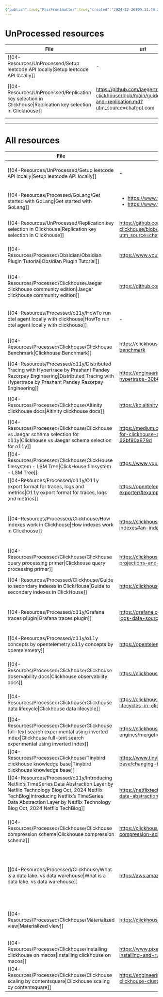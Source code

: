 ```yaml
---
{"publish":true,"PassFrontmatter":true,"created":"2024-12-26T09:11:40.203+05:30","updated":"2024-12-26T11:45:44.584+05:30"}
---
```



# UnProcessed resources
| File                                                                                                             | url                                                                                                                   | Description                                                   | type    | tags                                                                             | Date                        |
| ---------------------------------------------------------------------------------------------------------------- | --------------------------------------------------------------------------------------------------------------------- | ------------------------------------------------------------- | ------- | -------------------------------------------------------------------------------- | --------------------------- |
| [[04-Resources/UnProcessed/Setup leetcode API locally\|Setup leetcode API locally]]                           | \-                                                                                                                    | How to setup leetcode API locally                             | Guide   | <ul><li>leetcode/setup</li></ul>                                                 | 8:08 PM - December 29, 2024 |
| [[04-Resources/UnProcessed/Replication key selection in Clickhouse\|Replication key selection in Clickhouse]] | https://github.com/jaegertracing/jaeger-clickhouse/blob/main/guide-sharding-and-replication.md?utm_source=chatgpt.com | Replication key chosen in Jaegar clickhouse community edition | Article | <ul><li>Database/Clickhouse</li><li>Database/Clickhouse/ReplicationKey</li></ul> | 1:05 PM - December 20, 2024 |




---
# All resources
| File                                                                                                                                                                                                                                                                  | url                                                                                                                     | Description                                                                                                                                             | type    | tags                                                                                                     | Date                         |
| --------------------------------------------------------------------------------------------------------------------------------------------------------------------------------------------------------------------------------------------------------------------- | ----------------------------------------------------------------------------------------------------------------------- | ------------------------------------------------------------------------------------------------------------------------------------------------------- | ------- | -------------------------------------------------------------------------------------------------------- | ---------------------------- |
| [[04-Resources/UnProcessed/Setup leetcode API locally\|Setup leetcode API locally]]                                                                                                                                                                                | \-                                                                                                                      | How to setup leetcode API locally                                                                                                                       | Guide   | <ul><li>leetcode/setup</li></ul>                                                                         | 8:08 PM - December 29, 2024  |
| [[04-Resources/Processed/GoLang/Get started with GoLang\|Get started with GoLang]]                                                                                                                                                                                 | <ul><li>https://www.youtube.com/watch?v=yyUHQIec83I</li><li>https://www.youtube.com/watch?v=XCZWyN9ZbEQ</li></ul>       | A Crash course on how to start understanding GoLang                                                                                                     | Video   | <ul><li>go</li><li>ProgrammingLanguages/go</li><li>CrashCourse</li></ul>                                 | 1:20 PM - December 26, 2024  |
| [[04-Resources/UnProcessed/Replication key selection in Clickhouse\|Replication key selection in Clickhouse]]                                                                                                                                                      | https://github.com/jaegertracing/jaeger-clickhouse/blob/main/guide-sharding-and-replication.md?utm_source=chatgpt.com   | Replication key chosen in Jaegar clickhouse community edition                                                                                           | Article | <ul><li>Database/Clickhouse</li><li>Database/Clickhouse/ReplicationKey</li></ul>                         | 1:05 PM - December 20, 2024  |
| [[04-Resources/Processed/Obsidian/Obsidian Plugin Tutorial\|Obsidian Plugin Tutorial]]                                                                                                                                                                             | https://www.youtube.com/watch?v=AgXa03ZxJ88                                                                             | \-                                                                                                                                                      | Video   | <ul><li>Obsidian</li><li>Typescript</li></ul>                                                            | 11:00 AM - December 19, 2024 |
| [[04-Resources/Processed/Clickhouse/Jaegar clickhouse community edition\|Jaegar clickhouse community edition]]                                                                                                                                                     | https://github.com/jaegertracing/jaeger-clickhouse                                                                      | Jaegar community edition impl of clickhouse can be used as reference                                                                                    | Article | <ul><li>Database/Clickhouse</li><li>O11y/Jaegar</li><li>O11y/Jaegar/RemoteStorage</li><li>grpc</li></ul> | 3:49 PM - December 09, 2024  |
| [[04-Resources/Processed/o11y/HowTo run otel agent locally with clickhouse\|HowTo run otel agent locally with clickhouse]]                                                                                                                                         | \-                                                                                                                      | Otel agent with clickhouse                                                                                                                              | Guide   | <ul><li>Database/Clickhouse</li><li>otel</li><li>docker</li></ul>                                        | 4:48 PM - December 06, 2024  |
| [[04-Resources/Processed/Clickhouse/Clickhouse Benchmark\|Clickhouse Benchmark]]                                                                                                                                                                                   | https://clickhouse.com/docs/en/operations/utilities/clickhouse-benchmark                                                | clickhouse read path benchmarking tool                                                                                                                  | Article | <ul><li>Database/Clickhouse</li><li>Benchmark</li></ul>                                                  | 9:21 AM - December 04, 2024  |
| [[04-Resources/Processed/o11y/Distributed Tracing with Hypertrace  by Prashant Pandey  Razorpay Engineering\|Distributed Tracing with Hypertrace  by Prashant Pandey  Razorpay Engineering]]                                                                       | https://engineering.razorpay.com/distributed-tracing-with-hypertrace-30b0334d0c0b                                       | How Pinot and hypertrace is used in razorpay                                                                                                            | Article | \-                                                                                                       | 7:35 PM - December 02, 2024  |
| [[04-Resources/Processed/Clickhouse/Altinity clickhouse docs\|Altinity clickhouse docs]]                                                                                                                                                                           | https://kb.altinity.com/altinity-kb-schema-design/                                                                      | Master doc for how to run clickhouse at scale                                                                                                           | Article | \-                                                                                                       | 7:35 PM - December 02, 2024  |
| [[04-Resources/Processed/Clickhouse/Clickhouse vs Jaegar schema selection for o11y\|Clickhouse vs Jaegar schema selection for o11y]]                                                                                                                               | https://medium.com/jaegertracing/making-design-decisions-for-clickhouse-as-a-core-storage-backend-in-jaeger-62bf90a979d | Benchmaking default scehmas of clickhouse and jaegar                                                                                                    | Article | \-                                                                                                       | 7:35 PM - December 02, 2024  |
| [[04-Resources/Processed/Clickhouse/ClickHouse filesystem - LSM Tree\|ClickHouse filesystem - LSM Tree]]                                                                                                                                                           | https://www.youtube.com/watch?v=I6jB0nM9SKU                                                                             | \-                                                                                                                                                      | Video   | \-                                                                                                       | 7:35 PM - December 02, 2024  |
| [[04-Resources/Processed/o11y/O11y  export format for traces, logs and metrics\|O11y  export format for traces, logs and metrics]]                                                                                                                                 | https://opentelemetry.io/docs/specs/otel/protocol/file-exporter/#examples                                               | Json format                                                                                                                                             | Article | \-                                                                                                       | 7:35 PM - December 02, 2024  |
| [[04-Resources/Processed/Clickhouse/How indexes work in Clickhouse\|How indexes work in Clickhouse]]                                                                                                                                                               | https://clickhouse.com/docs/en/optimize/sparse-primary-indexes#an-index-design-for-massive-data-scales                  | Guide on how to create indexes in clickhouseExplains where to use indexes / materialized views/ projections and how they work                           | Article | \-                                                                                                       | 7:35 PM - December 02, 2024  |
| [[04-Resources/Processed/Clickhouse/Clickhouse query processing primer\|Clickhouse query processing primer]]                                                                                                                                                       | https://clickhouse.com/blog/clickhouse-faster-queries-with-projections-and-primary-indexes                              | How to write proper queries in ClickHouse                                                                                                               | Article | \-                                                                                                       | 7:35 PM - December 02, 2024  |
| [[04-Resources/Processed/Clickhouse/Guide to secondary indexes in ClickHouse\|Guide to secondary indexes in ClickHouse]]                                                                                                                                           | https://clickhouse.com/docs/en/optimize/skipping-indexes                                                                | \-                                                                                                                                                      | Article | \-                                                                                                       | 7:35 PM - December 02, 2024  |
| [[04-Resources/Processed/o11y/Grafana traces plugin\|Grafana traces plugin]]                                                                                                                                                                                       | https://grafana.com/developers/plugin-tools/tutorials/build-a-logs-data-source-plugin#logs-data-frame-format            | Grafana has an out of the box plugin to query traces, but it needs some specific columns to be present                                                  | Article | \-                                                                                                       | 7:35 PM - December 02, 2024  |
| [[04-Resources/Processed/o11y/o11y concepts by opentelemetry\|o11y concepts by opentelemetry]]                                                                                                                                                                     | https://opentelemetry.io/docs/concepts/                                                                                 | Basic concepts refresher                                                                                                                                | Article | \-                                                                                                       | 7:35 PM - December 02, 2024  |
| [[04-Resources/Processed/Clickhouse/Clickhouse observability docs\|Clickhouse observability docs]]                                                                                                                                                                 | https://clickhouse.com/docs/en/observability                                                                            | How o11y is done in clickhouse, Engineering blog on how o11y is done with Clickhouse                                                                    | Article | \-                                                                                                       | 7:35 PM - December 02, 2024  |
| [[04-Resources/Processed/Clickhouse/Clickhouse data lifecycle\|Clickhouse data lifecycle]]                                                                                                                                                                         | https://clickhouse.com/blog/using-ttl-to-manage-data-lifecycles-in-clickhouse                                           | You can auto move data from hot to cold store based on size                                                                                             | Article | \-                                                                                                       | 7:35 PM - December 02, 2024  |
| [[04-Resources/Processed/Clickhouse/Clickhouse full-text search experimental using inverted index\|Clickhouse full-text search experimental using inverted index]]                                                                                                 | https://clickhouse.com/docs/en/engines/table-engines/mergetree-family/invertedindexes                                   | Experimental feature that shouldn’t be used in prod                                                                                                     | Article | \-                                                                                                       | 7:35 PM - December 02, 2024  |
| [[04-Resources/Processed/Clickhouse/Tinybird clickhouse knowledge base\|Tinybird clickhouse knowledge base]]                                                                                                                                                       | https://www.tinybird.co/clickhouse/knowledge-base/changing-ttls                                                         | Clickhouse Performance related details                                                                                                                  | Article | \-                                                                                                       | 7:35 PM - December 02, 2024  |
| [[04-Resources/Processed/o11y/Introducing Netflix’s TimeSeries Data Abstraction Layer  by Netflix Technology Blog  Oct, 2024  Netflix TechBlog\|Introducing Netflix’s TimeSeries Data Abstraction Layer  by Netflix Technology Blog  Oct, 2024  Netflix TechBlog]] | https://netflixtechblog.com/introducing-netflix-timeseries-data-abstraction-layer-31552f6326f8                          | How Netflix handles eventstore data. They store it in cassandra                                                                                         | Article | \-                                                                                                       | 7:35 PM - December 02, 2024  |
| [[04-Resources/Processed/Clickhouse/Clickhouse compression schema\|Clickhouse compression schema]]                                                                                                                                                                 | https://clickhouse.com/blog/optimize-clickhouse-codecs-compression-schema                                               | Queries run a lot fasted when data is compressed. Higher CPU utilization is ok as disk reads are more expensive                                         | Article | \-                                                                                                       | 7:35 PM - December 02, 2024  |
| [[04-Resources/Processed/Clickhouse/What is a data lake. vs data warehouse\|What is a data lake. vs data warehouse]]                                                                                                                                               | https://aws.amazon.com/what-is/data-lake/                                                                               | data warehouse stores data in structured / semi structured format so that it can be queried easily. Data lake contains unstructured data and lots of it | Article | \-                                                                                                       | 7:35 PM - December 02, 2024  |
| [[04-Resources/Processed/Clickhouse/Materialized view\|Materialized view]]                                                                                                                                                                                         | https://clickhouse.com/docs/en/materialized-view                                                                        | Materialized views allow users to shift the cost of computation from query time to insert time, resulting in faster SELECT queries.                     | Article | \-                                                                                                       | 7:35 PM - December 02, 2024  |
| [[04-Resources/Processed/Clickhouse/Installing clickhouse on macos\|Installing clickhouse on macos]]                                                                                                                                                               | https://www.pixelstech.net/article/1676120999-A-guide-on-installing-and-running-Clickhouse-on-macOS                     | \-                                                                                                                                                      | Article | \-                                                                                                       | 7:35 PM - December 02, 2024  |
| [[04-Resources/Processed/Clickhouse/Clickhouse scaling by contentsquare\|Clickhouse scaling by contentsquare]]                                                                                                                                                     | https://engineering.contentsquare.com/2022/scaling-out-clickhouse-cluster/                                              | \-                                                                                                                                                      | Article | \-                                                                                                       | 7:35 PM - December 02, 2024  |

